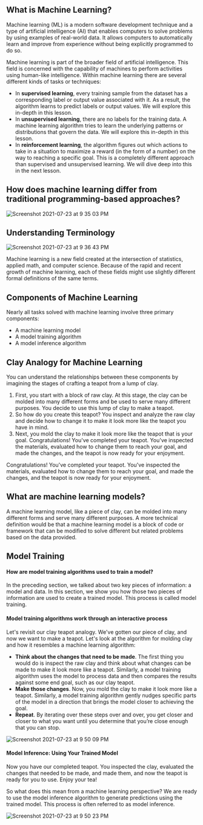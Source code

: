 ## What is Machine Learning?
Machine learning (ML) is a modern software development technique and a type of artificial intelligence (AI) that enables computers to solve problems by using examples of real-world data. It allows computers to automatically learn and improve from experience without being explicitly programmed to do so.


Machine learning is part of the broader field of artificial intelligence. This field is concerned with the capability of machines to perform activities using human-like intelligence. Within machine learning there are several different kinds of tasks or techniques:

* In **supervised learning**, every training sample from the dataset has a corresponding label or output value associated with it. As a result, the algorithm learns to predict labels or output values. We will explore this in-depth in this lesson.
* In **unsupervised learning**, there are no labels for the training data. A machine learning algorithm tries to learn the underlying patterns or distributions that govern the data. We will explore this in-depth in this lesson.
* In **reinforcement learning**, the algorithm figures out which actions to take in a situation to maximize a reward (in the form of a number) on the way to reaching a specific goal. This is a completely different approach than supervised and unsupervised learning. We will dive deep into this in the next lesson.

## How does machine learning differ from traditional programming-based approaches?
![Screenshot 2021-07-23 at 9 35 03 PM](https://user-images.githubusercontent.com/53942720/126810152-84725477-c76e-4cf8-bd5e-3878e8c3203f.png)


## Understanding Terminology

![Screenshot 2021-07-23 at 9 36 43 PM](https://user-images.githubusercontent.com/53942720/126810340-78f1fdbe-3833-4f07-922f-77669c33208b.png)

Machine learning is a new field created at the intersection of statistics, applied math, and computer science. Because of the rapid and recent growth of machine learning, each of these fields might use slightly different formal definitions of the same terms.

## Components of Machine Learning

Nearly all tasks solved with machine learning involve three primary components:

* A machine learning model
* A model training algorithm
* A model inference algorithm

## Clay Analogy for Machine Learning

You can understand the relationships between these components by imagining the stages of crafting a teapot from a lump of clay.

1. First, you start with a block of raw clay. At this stage, the clay can be molded into many different forms and be used to serve many different purposes. You decide to use this lump of clay to make a teapot.
2. So how do you create this teapot? You inspect and analyze the raw clay and decide how to change it to make it look more like the teapot you have in mind.
3. Next, you mold the clay to make it look more like the teapot that is your goal.
Congratulations! You've completed your teapot. You've inspected the materials, evaluated how to change them to reach your goal, and made the changes, and the teapot is now ready for your enjoyment.

Congratulations! You've completed your teapot. You've inspected the materials, evaluated how to change them to reach your goal, and made the changes, and the teapot is now ready for your enjoyment.

## What are machine learning models?

A machine learning model, like a piece of clay, can be molded into many different forms and serve many different purposes. A more technical definition would be that a machine learning model is a block of code or framework that can be modified to solve different but related problems based on the data provided.

## Model Training
#### How are model training algorithms used to train a model?
In the preceding section, we talked about two key pieces of information: a model and data. In this section, we show you how those two pieces of information are used to create a trained model. This process is called model training.

#### Model training algorithms work through an interactive process
Let's revisit our clay teapot analogy. We've gotten our piece of clay, and now we want to make a teapot. Let's look at the algorithm for molding clay and how it resembles a machine learning algorithm:

* **Think about the changes that need to be made**. The first thing you would do is inspect the raw clay and think about what changes can be made to make it look more like a teapot. Similarly, a model training algorithm uses the model to process data and then compares the results against some end goal, such as our clay teapot.
* **Make those changes**. Now, you mold the clay to make it look more like a teapot. Similarly, a model training algorithm gently nudges specific parts of the model in a direction that brings the model closer to achieving the goal.
* **Repeat**. By iterating over these steps over and over, you get closer and closer to what you want until you determine that you’re close enough that you can stop.

![Screenshot 2021-07-23 at 9 50 09 PM](https://user-images.githubusercontent.com/53942720/126811886-53621bf1-f980-4ea3-abbd-9d67ce3d09e2.png)


#### Model Inference: Using Your Trained Model
Now you have our completed teapot. You inspected the clay, evaluated the changes that needed to be made, and made them, and now the teapot is ready for you to use. Enjoy your tea!

So what does this mean from a machine learning perspective? We are ready to use the model inference algorithm to generate predictions using the trained model. This process is often referred to as model inference.


![Screenshot 2021-07-23 at 9 50 23 PM](https://user-images.githubusercontent.com/53942720/126811916-f24df10b-4415-4810-a04c-bdeb0269892c.png)






